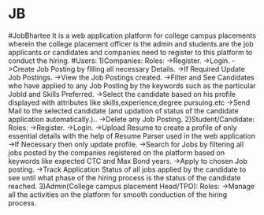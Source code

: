 # JB
#JobBhartee
It is a web application platform for college campus placements wherein the college placement officer is the admin and students are the job applicants or candidates
and companies need to register to this platform to conduct the hiring.
#Users:
1)Companies:
Roles:
->Register.
->Login.
->Create Job Posting by filling all necessary Details.
->If Required Update Job Postings.
->View the Job Postings created.
->Filter and See Candidates who have applied to any Job Posting by the keywords such as the particular JobId and Skills Preferred.
->Select the candidate based on his profile displayed with attributes like skills,experience,degree pursuing.etc
->Send Mail to the selected candidate (and updation of status of the candidate application automatically.)..
->Delete any Job Posting.
2)Student/Candidate:
Roles:
->Register.
->Login.
->Upload Resume to create a profile of only essential details with the help of Resume Parser used in the web application
->If Necessary then only update profile.
->Search for Jobs by filtering all jobs posted by the companies registered on the platform based on keywords like expected CTC and Max Bond years.
->Apply to chosen Job posting.
->Track Application Status of all jobs applied by the candidate to see until what phase of the hiring process is the status of the candidate reached.
3)Admin(College campus placement Head/TPO):
Roles:
->Manage all the activities on the platform for smooth conduction of the hiring process.
